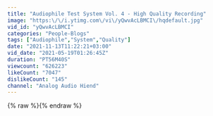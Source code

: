 ```yaml
---
title: "Audiophile Test System Vol. 4 - High Quality Recording"
image: "https:\/\/i.ytimg.com\/vi\/yQwvAcLBMCI\/hqdefault.jpg"
vid_id: "yQwvAcLBMCI"
categories: "People-Blogs"
tags: ["Audiophile","System","Quality"]
date: "2021-11-13T11:22:21+03:00"
vid_date: "2021-05-19T01:26:45Z"
duration: "PT56M40S"
viewcount: "626223"
likeCount: "7047"
dislikeCount: "145"
channel: "Analog Audio Hiend"
---
```

{% raw %}{% endraw %}
